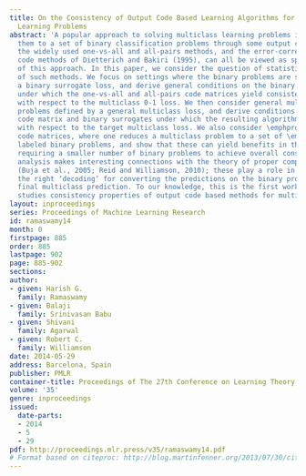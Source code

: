 ```yaml
---
title: On the Consistency of Output Code Based Learning Algorithms for Multiclass
  Learning Problems
abstract: 'A popular approach to solving multiclass learning problems is to reduce
  them to a set of binary classification problems through some output code matrix:
  the widely used one-vs-all and all-pairs methods, and the error-correcting output
  code methods of Dietterich and Bakiri (1995), can all be viewed as special cases
  of this approach. In this paper, we consider the question of statistical consistency
  of such methods. We focus on settings where the binary problems are solved by minimizing
  a binary surrogate loss, and derive general conditions on the binary surrogate loss
  under which the one-vs-all and all-pairs code matrices yield consistent algorithms
  with respect to the multiclass 0-1 loss. We then consider general multiclass learning
  problems defined by a general multiclass loss, and derive conditions on the output
  code matrix and binary surrogates under which the resulting algorithm is consistent
  with respect to the target multiclass loss. We also consider \emphprobabilistic
  code matrices, where one reduces a multiclass problem to a set of \emphclass probability
  labeled binary problems, and show that these can yield benefits in the sense of
  requiring a smaller number of binary problems to achieve overall consistency. Our
  analysis makes interesting connections with the theory of proper composite losses
  (Buja et al., 2005; Reid and Williamson, 2010); these play a role in constructing
  the right ‘decoding’ for converting the predictions on the binary problems to the
  final multiclass prediction. To our knowledge, this is the first work that comprehensively
  studies consistency properties of output code based methods for multiclass learning.'
layout: inproceedings
series: Proceedings of Machine Learning Research
id: ramaswamy14
month: 0
firstpage: 885
order: 885
lastpage: 902
page: 885-902
sections: 
author:
- given: Harish G.
  family: Ramaswamy
- given: Balaji
  family: Srinivasan Babu
- given: Shivani
  family: Agarwal
- given: Robert C.
  family: Williamson
date: 2014-05-29
address: Barcelona, Spain
publisher: PMLR
container-title: Proceedings of The 27th Conference on Learning Theory
volume: '35'
genre: inproceedings
issued:
  date-parts:
  - 2014
  - 5
  - 29
pdf: http://proceedings.mlr.press/v35/ramaswamy14.pdf
# Format based on citeproc: http://blog.martinfenner.org/2013/07/30/citeproc-yaml-for-bibliographies/
---
```

